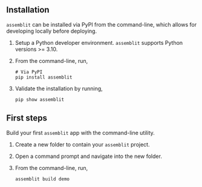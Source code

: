 ## Installation
`assemblit` can be installed via PyPI from the command-line, which allows for developing locally before deploying.

1. Setup a Python developer environment. `assemblit` supports Python versions >= 3.10.
2. From the command-line, run,

   ```
   # Via PyPI
   pip install assemblit
   ```

3. Validate the installation by running,

   ```
   pip show assemblit
   ```

## First steps
Build your first `assemblit` app with the command-line utility.

1. Create a new folder to contain your `assemblit` project.
2. Open a command prompt and navigate into the new folder.
3. From the command-line, run,

   ```
   assemblit build demo
   ```
